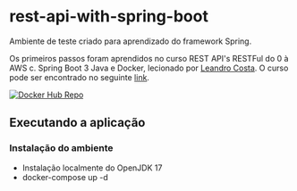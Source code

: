 # rest-api-with-spring-boot

Ambiente de teste criado para aprendizado do framework Spring.

Os primeiros passos foram aprendidos no curso REST API's RESTFul do 0 à AWS c. Spring Boot 3 Java e Docker, lecionado por [Leandro Costa](https://www.udemy.com/user/leandro-da-costa-goncalves/). O curso pode ser encontrado no seguinte [link](https://www.udemy.com/course/restful-apis-do-0-a-nuvem-com-springboot-e-docker/).

[![Docker Hub Repo](https://img.shields.io/docker/pulls/DOCKER_HUB_USERNAME/RESPOSITORY_NAME.svg)](https://hub.docker.com/repository/docker/igormartinez/restapiwithspringboot)

## Executando a aplicação

### Instalação do ambiente
- Instalação localmente do OpenJDK 17
- docker-compose up -d
